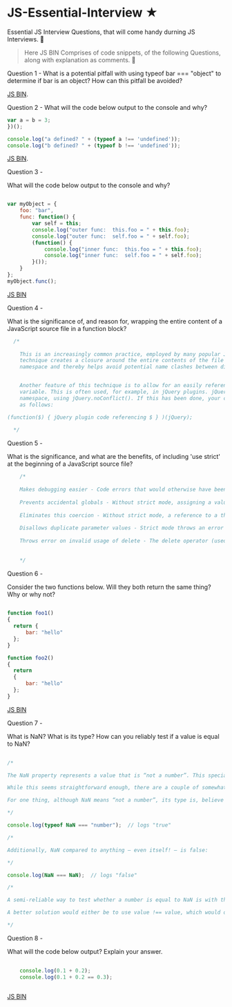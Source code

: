 # JS-Essential-Interview ★
Essential JS Interview Questions, that will come handy durning JS Interviews. 👋

> Here JS BIN Comprises of code snippets, of the following Questions, along with explanation as comments. 📖

Question 1 - 
What is a potential pitfall with using typeof bar === "object" to determine if bar is an object? How can this pitfall be avoided?

[JS BIN](https://jsbin.com/qeyenuh/edit?js,console).


Question 2 -
What will the code below output to the console and why?

```js (function(){
var a = b = 3;
})();

console.log("a defined? " + (typeof a !== 'undefined'));
console.log("b defined? " + (typeof b !== 'undefined'));
```
[JS BIN](https://jsbin.com/qacaruh/edit?js,console).

Question 3 - 

What will the code below output to the console and why?

```js

var myObject = {
    foo: "bar",
    func: function() {
        var self = this;
        console.log("outer func:  this.foo = " + this.foo);
        console.log("outer func:  self.foo = " + self.foo);
        (function() {
            console.log("inner func:  this.foo = " + this.foo);
            console.log("inner func:  self.foo = " + self.foo);
        }());
    }
};
myObject.func();

```

[JS BIN](https://jsbin.com/xaxefud/1/edit?js,console)


Question 4 - 

What is the significance of, and reason for, wrapping the entire content of a JavaScript source file in a function block?

```js
  /*
  
    This is an increasingly common practice, employed by many popular JavaScript libraries (jQuery, Node.js, etc.). This  
    technique creates a closure around the entire contents of the file which, perhaps most importantly, creates a private 
    namespace and thereby helps avoid potential name clashes between different JavaScript modules and libraries.


    Another feature of this technique is to allow for an easily referenceable (presumably shorter) alias for a global 
    variable. This is often used, for example, in jQuery plugins. jQuery allows you to disable the $ reference to the jQuery 
    namespace, using jQuery.noConflict(). If this has been done, your code can still use $ employing this closure technique, 
    as follows:

(function($) { jQuery plugin code referencing $ } )(jQuery);
  
  */

```

Question 5 -

What is the significance, and what are the benefits, of including 'use strict' at the beginning of a JavaScript source file?

```js
    /*
    
    Makes debugging easier - Code errors that would otherwise have been ignored or would have failed silently will now generate errors or throw exceptions,
    
    Prevents accidental globals - Without strict mode, assigning a value to an undeclared variable automatically creates a global variable with that name. This is one of the most common errors in JavaScript. In strict mode, attempting to do so throws an error.
    
    Eliminates this coercion - Without strict mode, a reference to a this value of null or undefined is automatically coerced to the global. This can cause many headfakes and pull-out-your-hair kind of bugs. In strict mode, referencing a a this value of null or undefined throws an error.
    
    Disallows duplicate parameter values - Strict mode throws an error when it detects a duplicate named argument for a function (e.g., function foo(val1, val2, val1){}), thereby catching what is almost certainly a bug in your code that you might otherwise have wasted lots of time tracking down.
    
    Throws error on invalid usage of delete - The delete operator (used to remove properties from objects) cannot be used on non-configurable properties of the object. Non-strict code will fail silently when an attempt is made to delete a non-configurable property, whereas strict mode will throw an error in such a case.
    
    
    */

```

Question 6 - 

Consider the two functions below. Will they both return the same thing? Why or why not?

```js
    
function foo1()
{
  return {
      bar: "hello"
  };
}

function foo2()
{
  return
  {
      bar: "hello"
  };
}

```

[JS BIN](https://jsbin.com/tajimor/1/edit?js,console)


Question 7 - 

What is NaN? What is its type? How can you reliably test if a value is equal to NaN?

```js
    
/* 

The NaN property represents a value that is “not a number”. This special value results from an operation that could not be performed either because one of the operands was non-numeric (e.g., "abc" / 4), or because the result of the operation is non-numeric.

While this seems straightforward enough, there are a couple of somewhat surprising characteristics of NaN that can result in hair-pulling bugs if one is not aware of them.

For one thing, although NaN means “not a number”, its type is, believe it or not, Number:

*/

console.log(typeof NaN === "number");  // logs "true"

/*

Additionally, NaN compared to anything – even itself! – is false:

*/

console.log(NaN === NaN);  // logs "false"

/*

A semi-reliable way to test whether a number is equal to NaN is with the built-in function isNaN(), but even using isNaN() is an imperfect solution.

A better solution would either be to use value !== value, which would only produce true if the value is equal to NaN. Also, ES6 offers a new Number.isNaN() function, which is a different and more reliable than the old global isNaN() function.

*/


```

Question 8 - 

What will the code below output? Explain your answer.

```js
    
    console.log(0.1 + 0.2);
    console.log(0.1 + 0.2 == 0.3);
    
```

[JS BIN](https://jsbin.com/tepiguj/1/edit?js,console)


